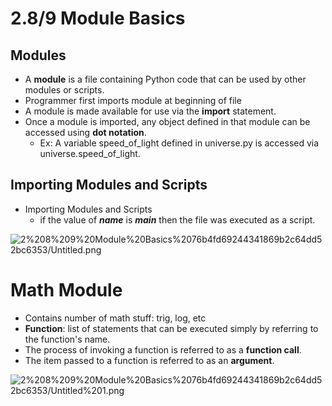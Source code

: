 # 2.8/9 Module Basics

## Modules

- A **module** is a file containing Python code that can be used by other modules or scripts.
- Programmer first imports module at beginning of file
- A module is made available for use via the **import** statement.
- Once a module is imported, any object defined in that module can be accessed using **dot notation**.
    - Ex: A variable speed_of_light defined in universe.py is accessed via universe.speed_of_light.

## Importing Modules and Scripts

- Importing Modules and Scripts
    - if the value of **_name_** is **_main_** then the file was executed as a script.

![2%208%209%20Module%20Basics%2076b4fd69244341869b2c64dd52bc6353/Untitled.png](2%208%209%20Module%20Basics%2076b4fd69244341869b2c64dd52bc6353/Untitled.png)

# Math Module

- Contains number of math stuff: trig, log, etc
- **Function**: list of statements that can be executed simply by referring to the function's name.
- The process of invoking a function is referred to as a **function call**.
- The item passed to a function is referred to as an **argument**.

![2%208%209%20Module%20Basics%2076b4fd69244341869b2c64dd52bc6353/Untitled%201.png](2%208%209%20Module%20Basics%2076b4fd69244341869b2c64dd52bc6353/Untitled%201.png)